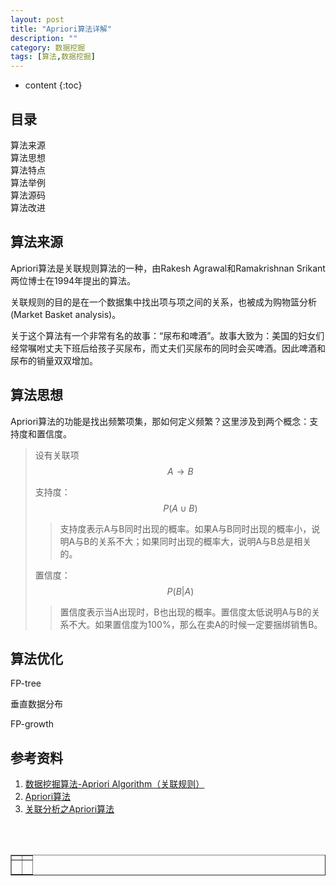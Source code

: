 ```yaml
---
layout: post
title: "Apriori算法详解"
description: ""
category: 数据挖掘
tags: [算法,数据挖掘]
---
```

* content
{:toc}

## 目录
 算法来源   
 算法思想  
 算法特点  
 算法举例  
 算法源码  
 算法改进  

## 算法来源

Apriori算法是关联规则算法的一种，由Rakesh Agrawal和Ramakrishnan Srikant两位博士在1994年提出的算法。

关联规则的目的是在一个数据集中找出项与项之间的关系，也被成为购物篮分析(Market Basket analysis)。

关于这个算法有一个非常有名的故事：“尿布和啤酒”。故事大致为：美国的妇女们经常嘱咐丈夫下班后给孩子买尿布，而丈夫们买尿布的同时会买啤酒。因此啤酒和尿布的销量双双增加。

## 算法思想

Apriori算法的功能是找出频繁项集，那如何定义频繁？这里涉及到两个概念：支持度和置信度。


>设有关联项 $$ A\rightarrow B $$
>
>支持度： $$ P(A\cup B) $$
>> 支持度表示A与B同时出现的概率。如果A与B同时出现的概率小，说明A与B的关系不大；如果同时出现的概率大，说明A与B总是相关的。
>
>置信度： $$P(B|A)$$
>>置信度表示当A出现时，B也出现的概率。置信度太低说明A与B的关系不大。如果置信度为100%，那么在卖A的时候一定要捆绑销售B。
>
>

## 算法优化

FP-tree

垂直数据分布

FP-growth

## 参考资料

1. [数据挖掘算法-Apriori Algorithm（关联规则）](http://www.cnblogs.com/gaizai/archive/2010/03/31/1701573.html)
2. [Apriori算法 ](http://blog.sina.com.cn/s/blog_6e85bf420100ogn2.html)
3. [关联分析之Apriori算法](http://blog.csdn.net/rongyongfeikai2/article/details/40457827)




<div align="center"><table style="text-align: center; width: 100%;" border="1" cellpadding="1" cellspacing="1">

<tr>
<td><img src=""></td>
<td><img src=""></td>
</tr>

<tr>
<td><p><small><b> </b></small></p></td>
<td><p><small><b> </b></small></p></td>
</tr>

<br><br></table></div>